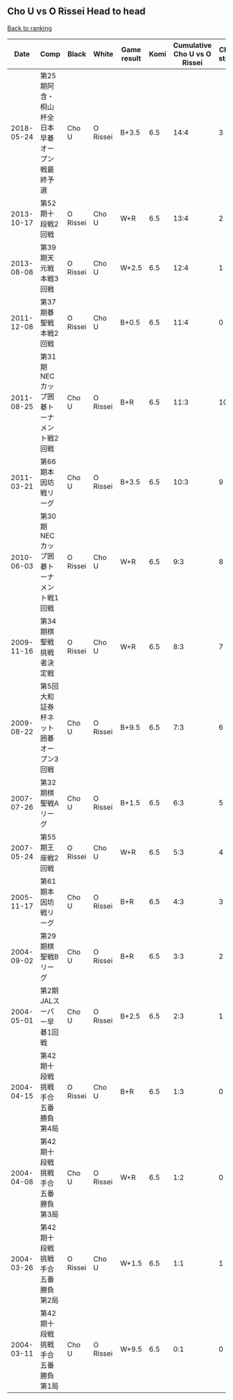 ## Cho U vs O Rissei Head to head

[Back to ranking](../../index.md)




| **Date** | **Comp** | **Black** | **White** | **Game result** | **Komi** | **Cumulative Cho U vs O Rissei** | **Cho U streak** | **O Rissei streak** | 
| --- | --- | --- | --- | --- | --- | --- | --- | --- |
| 2018-05-24 | 第25期阿含・桐山杯全日本早碁オープン戦最終予選 | Cho U | O Rissei | B+3.5 | 6.5 | 14:4 | 3 | 0 | 
| 2013-10-17 | 第52期十段戦2回戦 | O Rissei | Cho U | W+R | 6.5 | 13:4 | 2 | 0 | 
| 2013-08-08 | 第39期天元戦本戦3回戦 | O Rissei | Cho U | W+2.5 | 6.5 | 12:4 | 1 | 0 | 
| 2011-12-08 | 第37期碁聖戦本戦2回戦 | O Rissei | Cho U | B+0.5 | 6.5 | 11:4 | 0 | 1 | 
| 2011-08-25 | 第31期NECカップ囲碁トーナメント戦2回戦 | Cho U | O Rissei | B+R | 6.5 | 11:3 | 10 | 0 | 
| 2011-03-21 | 第66期本因坊戦リーグ | Cho U | O Rissei | B+3.5 | 6.5 | 10:3 | 9 | 0 | 
| 2010-06-03 | 第30期NECカップ囲碁トーナメント戦1回戦 | O Rissei | Cho U | W+R | 6.5 | 9:3 | 8 | 0 | 
| 2009-11-16 | 第34期棋聖戦挑戦者決定戦 | O Rissei | Cho U | W+R | 6.5 | 8:3 | 7 | 0 | 
| 2009-08-22 | 第5回大和証券杯ネット囲碁オープン3回戦 | Cho U | O Rissei | B+9.5 | 6.5 | 7:3 | 6 | 0 | 
| 2007-07-26 | 第32期棋聖戦Aリーグ | Cho U | O Rissei | B+1.5 | 6.5 | 6:3 | 5 | 0 | 
| 2007-05-24 | 第55期王座戦2回戦 | O Rissei | Cho U | W+R | 6.5 | 5:3 | 4 | 0 | 
| 2005-11-17 | 第61期本因坊戦リーグ | Cho U | O Rissei | B+R | 6.5 | 4:3 | 3 | 0 | 
| 2004-09-02 | 第29期棋聖戦Bリーグ | Cho U | O Rissei | B+R | 6.5 | 3:3 | 2 | 0 | 
| 2004-05-01 | 第2期JALスーパー早碁1回戦 | Cho U | O Rissei | B+2.5 | 6.5 | 2:3 | 1 | 0 | 
| 2004-04-15 | 第42期十段戦挑戦手合五番勝負第4局 | O Rissei | Cho U | B+R | 6.5 | 1:3 | 0 | 2 | 
| 2004-04-08 | 第42期十段戦挑戦手合五番勝負第3局 | Cho U | O Rissei | W+R | 6.5 | 1:2 | 0 | 1 | 
| 2004-03-26 | 第42期十段戦挑戦手合五番勝負第2局 | O Rissei | Cho U | W+1.5 | 6.5 | 1:1 | 1 | 0 | 
| 2004-03-11 | 第42期十段戦挑戦手合五番勝負第1局 | Cho U | O Rissei | W+9.5 | 6.5 | 0:1 | 0 | 1 |




